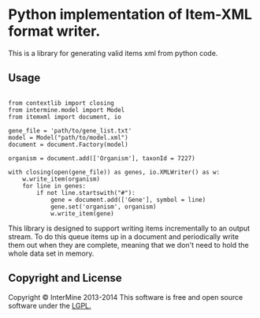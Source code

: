 Python implementation of Item-XML format writer.
==================================================

This is a library for generating valid items xml from python
code.

Usage
-------

```: python

from contextlib import closing
from intermine.model import Model
from itemxml import document, io

gene_file = 'path/to/gene_list.txt'
model = Model("path/to/model.xml")
document = document.Factory(model)

organism = document.add(['Organism'], taxonId = 7227)

with closing(open(gene_file)) as genes, io.XMLWriter() as w:
    w.write_item(organism)
    for line in genes:
        if not line.startswith("#"):
            gene = document.add(['Gene'], symbol = line)
            gene.set('organism', organism)
            w.write_item(gene)

```

This library is designed to support writing items incrementally
to an output stream. To do this queue items up in a document and
periodically write them out when they are complete, meaning that
we don't need to hold the whole data set in memory.

Copyright and License
-----------------------

Copyright © InterMine 2013-2014
This software is free and open source software under the
[LGPL.](LICENSE)

